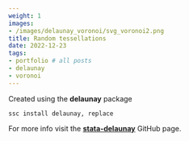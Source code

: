 ```yaml
---
weight: 1
images:
- /images/delaunay_voronoi/svg_voronoi2.png
title: Random tessellations
date: 2022-12-23
tags:
- portfolio # all posts
- delaunay
- voronoi
---
```


Created using the **delaunay** package


```
ssc install delaunay, replace
```

For more info visit the [**stata-delaunay**][def] GitHub page.

[def]: https://github.com/asjadnaqvi/stata-delaunay
